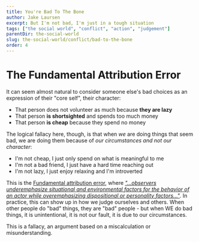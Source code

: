 ```yaml
---
title: You're Bad To The Bone
author: Jake Laursen
excerpt: But I'm not bad, I'm just in a tough situation
tags: ["the social world", "conflict", "action", "judgement"]  
parentDir: the-social-world
slug: the-social-world/conflict/bad-to-the-bone
order: 4
---
```


# The Fundamental Attribution Error
It can seem almost natural to consider someone else's bad choices as an expression of their "core self", their character:
- That person does not volunteer as much because **they are lazy**
- That person **is shortsighted** and spends too much money
- That person **is cheap** because they spend no money

The logical fallacy here, though, is that when _we_ are doing things that seem bad, we are doing them because of _our circumstances and not our character_:
- I'm not cheap, I just only spend on what is meaningful to me
- I'm not a bad friend, I just have a hard time reaching out
- I'm not lazy, I just enjoy relaxing and I'm introverted


This is the <a href="https://online.hbs.edu/blog/post/the-fundamental-attribution-error" target="_blank">Fundamental attribution error</a>, where <a href="https://en.wikipedia.org/wiki/Fundamental_attribution_error" target="_blank"><i>"...observers underemphasize situational and environmental factors for the behavior of an actor while overemphasizing dispositional or personality factors..."</i></a>. In practice, this can show up in how we judge ourselves and others. When other people do "bad" things, they are "bad" people - but when WE do bad things, it is unintentional, it is not our fault, it is due to our circumstances.  

This is a fallacy, an argument based on a miscalculation or misunderstanding.  
